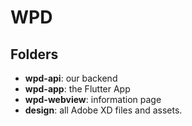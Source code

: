 # WPD



## Folders
  - **wpd-api**: our backend 
  - **wpd-app**: the Flutter App
  - **wpd-webview**: information page
  - **design**: all Adobe XD files and assets.
